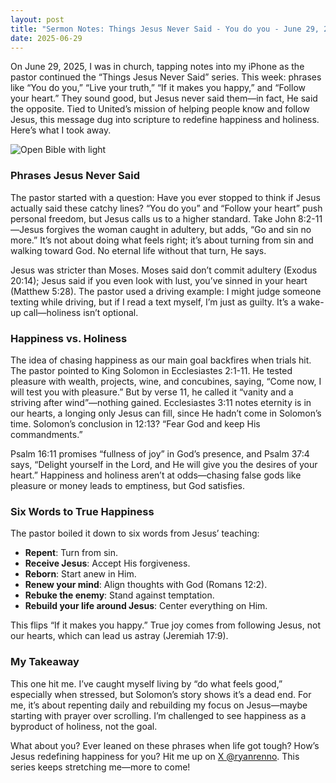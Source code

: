 ```yaml
---
layout: post
title: "Sermon Notes: Things Jesus Never Said - You do you - June 29, 2025"
date: 2025-06-29
---
```


On June 29, 2025, I was in church, tapping notes into my iPhone as the pastor continued the “Things Jesus Never Said” series. This week: phrases like “You do you,” “Live your truth,” “If it makes you happy,” and “Follow your heart.” They sound good, but Jesus never said them—in fact, He said the opposite. Tied to United’s mission of helping people know and follow Jesus, this message dug into scripture to redefine happiness and holiness. Here’s what I took away.

![Open Bible with light](/assets/images/bible-light.jpg)

### Phrases Jesus Never Said

The pastor started with a question: Have you ever stopped to think if Jesus actually said these catchy lines? “You do you” and “Follow your heart” push personal freedom, but Jesus calls us to a higher standard. Take John 8:2-11—Jesus forgives the woman caught in adultery, but adds, “Go and sin no more.” It’s not about doing what feels right; it’s about turning from sin and walking toward God. No eternal life without that turn, He says.

Jesus was stricter than Moses. Moses said don’t commit adultery (Exodus 20:14); Jesus said if you even look with lust, you’ve sinned in your heart (Matthew 5:28). The pastor used a driving example: I might judge someone texting while driving, but if I read a text myself, I’m just as guilty. It’s a wake-up call—holiness isn’t optional.

### Happiness vs. Holiness

The idea of chasing happiness as our main goal backfires when trials hit. The pastor pointed to King Solomon in Ecclesiastes 2:1-11. He tested pleasure with wealth, projects, wine, and concubines, saying, “Come now, I will test you with pleasure.” But by verse 11, he called it “vanity and a striving after wind”—nothing gained. Ecclesiastes 3:11 notes eternity is in our hearts, a longing only Jesus can fill, since He hadn’t come in Solomon’s time. Solomon’s conclusion in 12:13? “Fear God and keep His commandments.”

Psalm 16:11 promises “fullness of joy” in God’s presence, and Psalm 37:4 says, “Delight yourself in the Lord, and He will give you the desires of your heart.” Happiness and holiness aren’t at odds—chasing false gods like pleasure or money leads to emptiness, but God satisfies.

### Six Words to True Happiness

The pastor boiled it down to six words from Jesus’ teaching:
- **Repent**: Turn from sin.
- **Receive Jesus**: Accept His forgiveness.
- **Reborn**: Start anew in Him.
- **Renew your mind**: Align thoughts with God (Romans 12:2).
- **Rebuke the enemy**: Stand against temptation.
- **Rebuild your life around Jesus**: Center everything on Him.

This flips “If it makes you happy.” True joy comes from following Jesus, not our hearts, which can lead us astray (Jeremiah 17:9).

### My Takeaway

This one hit me. I’ve caught myself living by “do what feels good,” especially when stressed, but Solomon’s story shows it’s a dead end. For me, it’s about repenting daily and rebuilding my focus on Jesus—maybe starting with prayer over scrolling. I’m challenged to see happiness as a byproduct of holiness, not the goal.

What about you? Ever leaned on these phrases when life got tough? How’s Jesus redefining happiness for you? Hit me up on [X @ryanrenno](https://x.com/ryanrenno). This series keeps stretching me—more to come!